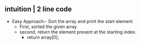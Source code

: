 ## intuition | 2 line code

* Easy Approach:- Sort the array and print the start element 
  - First, sorted the given array 
  - second, return the element present at the starting index.
     * return array[0];